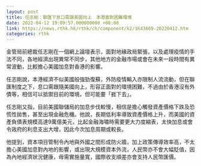 ```yaml
---
layout: post
title: 任志剛：聯匯下息口需跟美國向上　本港面對困難環境
date: 2022-04-12 19:09:57.000000000 +08:00
link: https://news.rthk.hk/rthk/ch/component/k2/1643669-20220412.htm
categories: rthk
---
```


金管局前總裁任志剛在一個網上論壇表示，面對地緣政局緊張，以及處理疫情的手法不同，各地經濟出現異常不同步，其他地方的金融市場或會在未來一段時間有異常波動，比較擔心美國加息對香港的影響。

任志剛說，本港經濟不似美國般強勁復蘇，外防疫情輸入亦限制人流流動，但在聯匯制度之下，息口需跟隨美國向上，形容正面對的環境困難，不過由於香港沒有外債等，相信可以抵禦目前的環境，但可能要「捱下去」。

任志剛又指，目前美國聯儲局的加息步伐較慢，相信是擔心觸發資產價格下跌及恐慌性拋售，甚至出現金融危機。他說，長期低利率導致資產價格上升，而美國的資產負債表規模高達9萬億美元，比起金融海嘯時需要更大力度縮表，太快加息或會令政府的利息支出大增，因此今次加息周期或較長。

他提到，資本項目管制令內地與外國之間形成防火牆，加上政策傳導效率高，不太擔心美國加息對內地的影響，或出現大規模資本外流，人民幣亦不會大幅貶值，因為內地經濟狀況健康，毋需實施量寬，國際收支順差亦會支持人民幣匯價。
